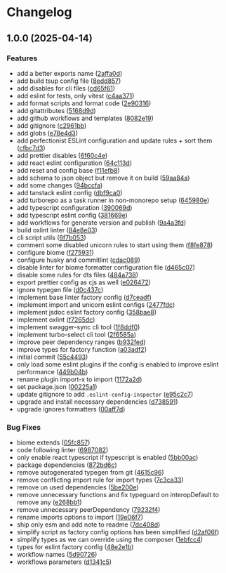 # Changelog

## 1.0.0 (2025-04-14)


### Features

* add a better exports name ([2affa0d](https://github.com/yunarch/config-web/commit/2affa0d0ab2f98bb9a1679a9433dea52cbdb886c))
* add build tsup config file ([8edd857](https://github.com/yunarch/config-web/commit/8edd857b8e5bd8c12342dab10810be0e67432cac))
* add disables for cli files ([cd65f61](https://github.com/yunarch/config-web/commit/cd65f614377cae30c33cb070e6bc42f1529536a3))
* add eslint for tests, only vitest ([c4aa371](https://github.com/yunarch/config-web/commit/c4aa3718f4b2e62e31ccc038d686f0a2de101f8e))
* add format scripts and format code ([2e90316](https://github.com/yunarch/config-web/commit/2e90316be0fad25406798d535a3855a15d04c15a))
* add gitattributes ([5168d9d](https://github.com/yunarch/config-web/commit/5168d9d5c86b7f7ecd4abfa1c5baa412cd46203e))
* add github workflows and templates ([8082e19](https://github.com/yunarch/config-web/commit/8082e199c0dd8be24d9c36d270cb4d010d9ea697))
* add gitignore ([c2961bb](https://github.com/yunarch/config-web/commit/c2961bb438cf62244263e8ca2ae19a7dd334b02f))
* add globs ([e78e4d3](https://github.com/yunarch/config-web/commit/e78e4d3b5c19cdf132efb28943b27dcdad79db2a))
* add perfectionist ESLint configuration and update rules + sort them ([cfbc7d3](https://github.com/yunarch/config-web/commit/cfbc7d34757464040dc1668a0dd46e43a32faafb))
* add prettier disables ([6f60c4e](https://github.com/yunarch/config-web/commit/6f60c4e29d0a3a63ba9fdb25a0a71cf9c5936e4e))
* add react eslint configuration ([64c113d](https://github.com/yunarch/config-web/commit/64c113dfa54469c39311683e19c297b57da4eafb))
* add reset and config base ([f11efb8](https://github.com/yunarch/config-web/commit/f11efb831abdfd75953589fd2e2c38c1cd5d3d6d))
* add schema to json object but remove it on build ([59aa84a](https://github.com/yunarch/config-web/commit/59aa84a915423f039769794a55d6f6f9fefa0ff6))
* add some changes ([94bccfa](https://github.com/yunarch/config-web/commit/94bccfa520475ff631d525701411911df71d8d48))
* add tanstack eslint config ([dbf9ca0](https://github.com/yunarch/config-web/commit/dbf9ca0024a96ef9941f05656a853e147d31d975))
* add turborepo as a task runner in non-monorepo setup ([645980e](https://github.com/yunarch/config-web/commit/645980e6871646068103710ba4196d4933ee4767))
* add typescript configuration ([390069d](https://github.com/yunarch/config-web/commit/390069dc9708ec63a1e7f0b4cc632017305713f3))
* add typescript eslint config ([381669e](https://github.com/yunarch/config-web/commit/381669e9b9accc49ce54aaeb9ded6c92d3241b6d))
* add workflows for generate version and publish ([9a4a3fd](https://github.com/yunarch/config-web/commit/9a4a3fdd8c7e4b48553321ee4191edda2d61e628))
* build oxlint linter ([84e8e03](https://github.com/yunarch/config-web/commit/84e8e03d45fa490f6864e971eaf1055fa2fdd039))
* cli script utils ([6f7b053](https://github.com/yunarch/config-web/commit/6f7b053d08cc68b197975e836473bf049c844dd2))
* comment some disabled unicorn rules to start using them ([f8fe878](https://github.com/yunarch/config-web/commit/f8fe8781f860a3b0f201614f34dd9a4a58831cbf))
* configure biome ([f275931](https://github.com/yunarch/config-web/commit/f275931868989b3bd139e5842592f37c2bb0ce79))
* configure husky and commitlint ([cdac089](https://github.com/yunarch/config-web/commit/cdac08931d8d8f2dcf81a541124be0c6408f1b70))
* disable linter for biome formatter configuration file ([d465c07](https://github.com/yunarch/config-web/commit/d465c07f477bb5cf2dfa5c8490b140b90d976f88))
* disable some rules for dts files ([484a738](https://github.com/yunarch/config-web/commit/484a738361832aad4dbbe4cfac0f32fe6f3b4047))
* export prettier config as cjs as well ([e026472](https://github.com/yunarch/config-web/commit/e026472813253b8b33b832ae4b07eab35493c013))
* ignore typegen file ([d0c437c](https://github.com/yunarch/config-web/commit/d0c437c7114c47616a68cbf597bab6e09653814a))
* implement base linter factory config ([d7ceadf](https://github.com/yunarch/config-web/commit/d7ceadff2d721cdd535b83c50a4b4c33c57dc4c5))
* implement import and unicorn eslint configs ([2477fdc](https://github.com/yunarch/config-web/commit/2477fdc4fa559ade4fce208b713a0bdea58d165a))
* implement jsdoc eslint factory config ([358bae8](https://github.com/yunarch/config-web/commit/358bae8cc82f9655d2ba52e08d7328f27fcb1451))
* implement oxlint ([f7265dc](https://github.com/yunarch/config-web/commit/f7265dc965960ef388377121e5da0fd49e9a267f))
* implement swagger-sync cli tool ([1f8ddf0](https://github.com/yunarch/config-web/commit/1f8ddf08363120ea10ea60a549c9825731ddacd8))
* implement turbo-select cli tool ([2f6585a](https://github.com/yunarch/config-web/commit/2f6585ad8d05e6a624e9532a8d76ce731a4a4d58))
* improve peer dependency ranges ([b932fed](https://github.com/yunarch/config-web/commit/b932feddc602d3323d7b1c57f30778c77bacae7b))
* improve types for factory function ([a03adf2](https://github.com/yunarch/config-web/commit/a03adf26e5ce88c7bfd8c13d6a91a00f65edddd7))
* initial commit ([55c4493](https://github.com/yunarch/config-web/commit/55c4493d059b015ae76ab8550d0c91f11f49e1f5))
* only load some eslint plugins if the config is enabled to improve eslint performance ([449b04b](https://github.com/yunarch/config-web/commit/449b04b7b50d3f1d611bcf09991c3963a3453dba))
* rename plugin import-x to import ([1172a2d](https://github.com/yunarch/config-web/commit/1172a2d37b342f24972c8daf7dda0d747076da21))
* set package.json ([00225a1](https://github.com/yunarch/config-web/commit/00225a1103a21a12f506251b9fb88ae643d1ab2d))
* update gitignore to add `.eslint-config-inspector` ([e95c2c7](https://github.com/yunarch/config-web/commit/e95c2c75c529baea0a1975929bc12cf92bb85ff2))
* upgrade and install necessary dependencies ([d738591](https://github.com/yunarch/config-web/commit/d7385913416b7f284b1c77b9f095eca7c93e3d9e))
* upgrade ignores formatters ([00aff7d](https://github.com/yunarch/config-web/commit/00aff7dfa18c544ecd6cdd4dbb09b7d9b189f4c8))


### Bug Fixes

* biome extends ([05fc857](https://github.com/yunarch/config-web/commit/05fc857b9c27d8e5ea054be9b5a633683b36ed91))
* code following linter ([6987082](https://github.com/yunarch/config-web/commit/6987082390b7b25a84147c3bd1dbd5282c182f96))
* only enable react typescript if typescript is enabled ([5bb00ac](https://github.com/yunarch/config-web/commit/5bb00ac6764ce21473f7b4750062fb952e6b1e91))
* package dependencies ([872bd6c](https://github.com/yunarch/config-web/commit/872bd6c9bf3337b409a7d9940825a6a26965f738))
* remove autogenerated typegen from git ([4615c96](https://github.com/yunarch/config-web/commit/4615c96689c473e0093105ab6f7bb0610aa18d79))
* remove conflicting import rule for import types ([7c3ca33](https://github.com/yunarch/config-web/commit/7c3ca33731a225d45f59166be451e99a0e86d5fb))
* remove un used dependencies ([5be200e](https://github.com/yunarch/config-web/commit/5be200e52e07544ea28872241f2c45bd2b96588e))
* remove unnecessary functions and fix typeguard on interopDefault to remove any ([e268bb1](https://github.com/yunarch/config-web/commit/e268bb11b7dff7a0544afc5b343dce75b124f57d))
* remove unnecessary peerDependency ([79232f4](https://github.com/yunarch/config-web/commit/79232f4f0d336da2e5cd2638efece297fd12e499))
* rename imports options to import ([19e06f7](https://github.com/yunarch/config-web/commit/19e06f7b6e22723f0aaf67fcbc77b416af3fac05))
* ship only esm and add note to readme ([7dc408d](https://github.com/yunarch/config-web/commit/7dc408d0c9791e34fe3c4dff64b87e1c5450c5ed))
* simplify script as factory config options has been simplified ([d2af06f](https://github.com/yunarch/config-web/commit/d2af06fafb456d8a3cdc2fb8b1c2cab72a8fa95f))
* simplify types as we can override using the composer ([1ebfcc4](https://github.com/yunarch/config-web/commit/1ebfcc4c99ccfa463bfaaf67dcda3de1898ccda6))
* types for eslint factory config ([48e2e1b](https://github.com/yunarch/config-web/commit/48e2e1b1daaa74b65777c7ad8549b86bc2737af3))
* workflow names ([5d90726](https://github.com/yunarch/config-web/commit/5d90726d358d753ff1191539b013da205d78e1f8))
* workflows parameters ([d1341c5](https://github.com/yunarch/config-web/commit/d1341c59e11392774d0946bb01f06e8ec70e06ec))
